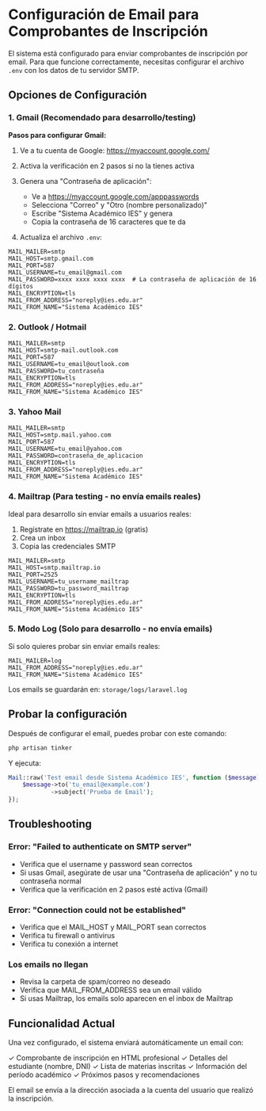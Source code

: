 # Configuración de Email para Comprobantes de Inscripción

El sistema está configurado para enviar comprobantes de inscripción por email. Para que funcione correctamente, necesitas configurar el archivo `.env` con los datos de tu servidor SMTP.

## Opciones de Configuración

### 1. Gmail (Recomendado para desarrollo/testing)

**Pasos para configurar Gmail:**

1. Ve a tu cuenta de Google: https://myaccount.google.com/
2. Activa la verificación en 2 pasos si no la tienes activa
3. Genera una "Contraseña de aplicación":
   - Ve a https://myaccount.google.com/apppasswords
   - Selecciona "Correo" y "Otro (nombre personalizado)"
   - Escribe "Sistema Académico IES" y genera
   - Copia la contraseña de 16 caracteres que te da

4. Actualiza el archivo `.env`:

```env
MAIL_MAILER=smtp
MAIL_HOST=smtp.gmail.com
MAIL_PORT=587
MAIL_USERNAME=tu_email@gmail.com
MAIL_PASSWORD=xxxx xxxx xxxx xxxx  # La contraseña de aplicación de 16 dígitos
MAIL_ENCRYPTION=tls
MAIL_FROM_ADDRESS="noreply@ies.edu.ar"
MAIL_FROM_NAME="Sistema Académico IES"
```

### 2. Outlook / Hotmail

```env
MAIL_MAILER=smtp
MAIL_HOST=smtp-mail.outlook.com
MAIL_PORT=587
MAIL_USERNAME=tu_email@outlook.com
MAIL_PASSWORD=tu_contraseña
MAIL_ENCRYPTION=tls
MAIL_FROM_ADDRESS="noreply@ies.edu.ar"
MAIL_FROM_NAME="Sistema Académico IES"
```

### 3. Yahoo Mail

```env
MAIL_MAILER=smtp
MAIL_HOST=smtp.mail.yahoo.com
MAIL_PORT=587
MAIL_USERNAME=tu_email@yahoo.com
MAIL_PASSWORD=contraseña_de_aplicacion
MAIL_ENCRYPTION=tls
MAIL_FROM_ADDRESS="noreply@ies.edu.ar"
MAIL_FROM_NAME="Sistema Académico IES"
```

### 4. Mailtrap (Para testing - no envía emails reales)

Ideal para desarrollo sin enviar emails a usuarios reales:

1. Regístrate en https://mailtrap.io (gratis)
2. Crea un inbox
3. Copia las credenciales SMTP

```env
MAIL_MAILER=smtp
MAIL_HOST=smtp.mailtrap.io
MAIL_PORT=2525
MAIL_USERNAME=tu_username_mailtrap
MAIL_PASSWORD=tu_password_mailtrap
MAIL_ENCRYPTION=tls
MAIL_FROM_ADDRESS="noreply@ies.edu.ar"
MAIL_FROM_NAME="Sistema Académico IES"
```

### 5. Modo Log (Solo para desarrollo - no envía emails)

Si solo quieres probar sin enviar emails reales:

```env
MAIL_MAILER=log
MAIL_FROM_ADDRESS="noreply@ies.edu.ar"
MAIL_FROM_NAME="Sistema Académico IES"
```

Los emails se guardarán en: `storage/logs/laravel.log`

## Probar la configuración

Después de configurar el email, puedes probar con este comando:

```bash
php artisan tinker
```

Y ejecuta:

```php
Mail::raw('Test email desde Sistema Académico IES', function ($message) {
    $message->to('tu_email@example.com')
            ->subject('Prueba de Email');
});
```

## Troubleshooting

### Error: "Failed to authenticate on SMTP server"
- Verifica que el username y password sean correctos
- Si usas Gmail, asegúrate de usar una "Contraseña de aplicación" y no tu contraseña normal
- Verifica que la verificación en 2 pasos esté activa (Gmail)

### Error: "Connection could not be established"
- Verifica que el MAIL_HOST y MAIL_PORT sean correctos
- Verifica tu firewall o antivirus
- Verifica tu conexión a internet

### Los emails no llegan
- Revisa la carpeta de spam/correo no deseado
- Verifica que MAIL_FROM_ADDRESS sea un email válido
- Si usas Mailtrap, los emails solo aparecen en el inbox de Mailtrap

## Funcionalidad Actual

Una vez configurado, el sistema enviará automáticamente un email con:

✓ Comprobante de inscripción en HTML profesional
✓ Detalles del estudiante (nombre, DNI)
✓ Lista de materias inscritas
✓ Información del período académico
✓ Próximos pasos y recomendaciones

El email se envía a la dirección asociada a la cuenta del usuario que realizó la inscripción.
